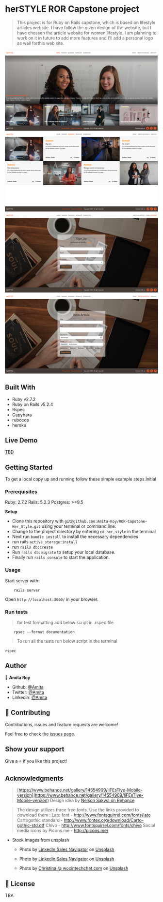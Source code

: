 # herSTYLE ROR Capstone project

> This project is for Ruby on Rails capstone, which is based on lifestyle articles website. I have follow the given design of the website, but I have chossen the article website for women lifestyle. I am planning to work on it in future to add more features and I'll add a personal logo as well forthis web site.

![Homepage](./app/assets/images/ss1.png)
![category page](./app/assets/images/ss2.png)
![SIgn Up](./app/assets/images/ss3.png)
![New Article](./app/assets/images/ss4.png)

## Built With

- Ruby v2.7.2
- Ruby on Rails v5.2.4
- Rspec
- Capybara
- rubocop
- heroku

## Live Demo

[TBD](https://herokuapp.com/)

## Getting Started

To get a local copy up and running follow these simple example steps.İnitial

### Prerequisites

Ruby: 2.7.2
Rails: 5.2.3
Postgres: >=9.5

**Setup**

- Clone this repository with `git@github.com:Amita-Roy/ROR-Capstone-Her_Style.git` using your terminal or command line.<br>
- Change to the project directory by entering `cd her_style` in the terminal<br>
- Next run `bundle install` to install the necessary dependencies<br>
- run rails `active_storage:install`
- run `rails db:create`
- Run `rails db:migrate` to setup your local database.<br>
- Finally run `rails console` to start the application.<br>

### Usage

Start server with:

```
    rails server
```

Open `http://localhost:3000/` in your browser.

### Run tests

> for test formatting add below script in .rspec file

```
    rpsec --format documentation
```

> To run all the tests run below script in the terminal

`rspec`

## Author

👤 **Amita Roy**

- Github: [@Amita](https://github.com/Amita-Roy)
- Twitter: [@Amita](https://twitter.com/AmitaRoy14)
- Linkedin: [@Amita](https://www.linkedin.com/in/amita-roy-3b823b68/)

## 🤝 Contributing

Contributions, issues and feature requests are welcome!

Feel free to check the [issues page](issues/).

## Show your support

Give a ⭐️ if you like this project!

## Acknowledgments

> [https://www.behance.net/gallery/14554909/liFEsTlye-Mobile-version](https://www.behance.net/gallery/14554909/liFEsTlye-Mobile-version)
> Design idea by [Nelson Sakwa on Behance](https://www.behance.net/sakwadesignstudio)

> The design utilizes three free fonts. Use the links provided to download them :
> Lato font - http://www.fontsquirrel.com/fonts/lato
> Cartogothic standard - http://www.fontex.org/download/Carto-gothic-std.otf
> Chivo - http://www.fontsquirrel.com/fonts/chivo
> Social media icons by Picons.me - http://picons.me/

- Stock images from unsplash

  - <span>Photo by <a href="https://unsplash.com/@linkedinsalesnavigator?utm_source=unsplash&amp;utm_medium=referral&amp;utm_content=creditCopyText">LinkedIn Sales Navigator</a> on <a href="https://unsplash.com/s/photos/women-business?utm_source=unsplash&amp;utm_medium=referral&amp;utm_content=creditCopyText">Unsplash</a></span>

  - <span>Photo by <a href="https://unsplash.com/@linkedinsalesnavigator?utm_source=unsplash&amp;utm_medium=referral&amp;utm_content=creditCopyText">LinkedIn Sales Navigator</a> on <a href="https://unsplash.com/s/photos/women-business?utm_source=unsplash&amp;utm_medium=referral&amp;utm_content=creditCopyText">Unsplash</a></span>

  - <span>Photo by <a href="https://unsplash.com/@wocintechchat?utm_source=unsplash&amp;utm_medium=referral&amp;utm_content=creditCopyText">Christina @ wocintechchat.com</a> on <a href="https://unsplash.com/s/photos/women-business?utm_source=unsplash&amp;utm_medium=referral&amp;utm_content=creditCopyText">Unsplash</a></span>

## 📝 License

TBA
